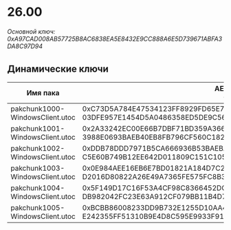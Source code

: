 # 26.00

###### Основной ключ: 0xA97CAD008AB57725B8AC6838EA5E8432E9CC888A6E5D739671ABFA3DA8C97D94

## Динамические ключи

| Имя пака                          | AES Ключ</br>GUID                                                                                       | HiRes Текстуры |
|-----------------------------------|---------------------------------------------------------------------------------------------------------|----------------|
| pakchunk1000-WindowsClient.utoc   | 0xC73D5A784E47534123FF8929FD65E7B1984B061EFECFE696573D06D713AB4C1F</br>03DFE957E1454D5A0486358ED5DE9C56 | ❌             |
| pakchunk1001-WindowsClient.utoc   | 0x2A33242EC00E66B7DBF71BD359A366AAA71E250CF9452209C02FB599DF6432CD</br>3988E0693BAEB40EB8FB796CF560C182 | ✔️             |
| pakchunk1002-WindowsClient.utoc   | 0xDDB78DDD7971B5CA666936B53BAEBAF5498067B1C7B3C5053B35104803925AFE</br>C5E60B749B12EE642D011809C151C105 | ❌             |
| pakchunk1003-WindowsClient.utoc   | 0x0E984AEE16EB6E7BD01821A184D7C2A5EF9B0CF979AB5C350EC683E0EBC980E7</br>D2016D80822A26E49A7365FE575FC8B3 | ❌             |
| pakchunk1004-WindowsClient.utoc   | 0x5F149D17C16F53A4CF98C8366452DCC4F5C5CA89B7B3921C0E9485CFCADC75F4</br>DB982042FC23E63A912CF079BB11B4D7 | ❌             |
| pakchunk1005-WindowsClient.utoc   | 0xBCBB86008233DD9B732E1255D10AA46B756E85267B9C1FD4451302A1244AADB3</br>E242355FF51310B9E4D8C595E9933F91 | ✔️             |
